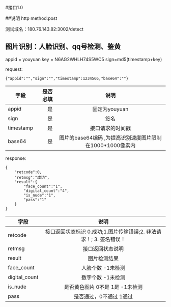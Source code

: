 #接口1.0

##说明
http method:post

测试域名：180.76.143.82:3002/detect

## 图片识别：人脸识别、qq号检测、鉴黄 
appid = youyuan
key = N6AG2WHLH74S5WC5
sign=md5(timestamp+key)

request:
```
{"appid":"","sign":"","timestamp":1234566,"base64":""}
```

| 字段        | 是否必填   |  说明  |
| --------   | -----:  | :----:  |
| appid     | 是 |   固定为youyuan     |
| sign        |   是   |   签名   |
| timestamp |    是    |  接口请求的时间戳  |
| base64        |    是    |  图片的base64编码 ,为提高识别速度图片限制在1000*1000像素内 |

response:
```
{
    "retcode":0,
    "retmsg":"成功",
    "result":{
        "face_count":"1",
        "digital_count":"4",
        "is_nude":"1",
        "pass":"1"
    }
}
```


| 字段        |   说明  |
| --------   | :----:  |
| retcode     |   接口返回状态标识 0.成功;1.图片传输错误;2.  非法请求！; 3. 签名错误！|
| retmsg        |      接口返回状态说明   |
| result |      图片检测结果  |
| face_count |      人脸个数  -1未检测|
| digital_count |      数字个数  -1未检测|
| is_nude |      是否黄色图片 0不是 1是 -1未检测  |
| pass |      是否通过，0不通过 1通过  |
